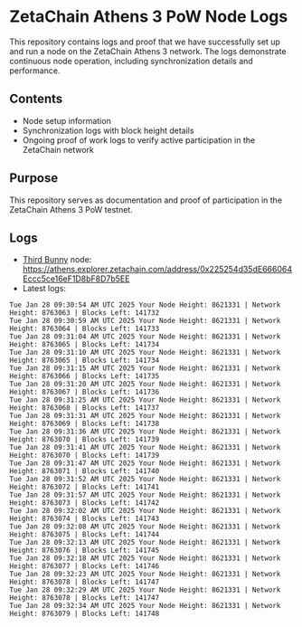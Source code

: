 # ZetaChain Athens 3 PoW Node Logs
This repository contains logs and proof that we have successfully set up and run a node on the ZetaChain Athens 3 network. The logs demonstrate continuous node operation, including synchronization details and performance.

## Contents
- Node setup information
- Synchronization logs with block height details
- Ongoing proof of work logs to verify active participation in the ZetaChain network

## Purpose
This repository serves as documentation and proof of participation in the ZetaChain Athens 3 PoW testnet.

## Logs

- [Third Bunny](https://thirdbunny.xyz/) node: https://athens.explorer.zetachain.com/address/0x225254d35dE666064Eccc5ce16eF1D8bF8D7b5EE
- Latest logs:
```
Tue Jan 28 09:30:54 AM UTC 2025 Your Node Height: 8621331 | Network Height: 8763063 | Blocks Left: 141732
Tue Jan 28 09:30:59 AM UTC 2025 Your Node Height: 8621331 | Network Height: 8763064 | Blocks Left: 141733
Tue Jan 28 09:31:04 AM UTC 2025 Your Node Height: 8621331 | Network Height: 8763065 | Blocks Left: 141734
Tue Jan 28 09:31:10 AM UTC 2025 Your Node Height: 8621331 | Network Height: 8763065 | Blocks Left: 141734
Tue Jan 28 09:31:15 AM UTC 2025 Your Node Height: 8621331 | Network Height: 8763066 | Blocks Left: 141735
Tue Jan 28 09:31:20 AM UTC 2025 Your Node Height: 8621331 | Network Height: 8763067 | Blocks Left: 141736
Tue Jan 28 09:31:25 AM UTC 2025 Your Node Height: 8621331 | Network Height: 8763068 | Blocks Left: 141737
Tue Jan 28 09:31:31 AM UTC 2025 Your Node Height: 8621331 | Network Height: 8763069 | Blocks Left: 141738
Tue Jan 28 09:31:36 AM UTC 2025 Your Node Height: 8621331 | Network Height: 8763070 | Blocks Left: 141739
Tue Jan 28 09:31:41 AM UTC 2025 Your Node Height: 8621331 | Network Height: 8763070 | Blocks Left: 141739
Tue Jan 28 09:31:47 AM UTC 2025 Your Node Height: 8621331 | Network Height: 8763071 | Blocks Left: 141740
Tue Jan 28 09:31:52 AM UTC 2025 Your Node Height: 8621331 | Network Height: 8763072 | Blocks Left: 141741
Tue Jan 28 09:31:57 AM UTC 2025 Your Node Height: 8621331 | Network Height: 8763073 | Blocks Left: 141742
Tue Jan 28 09:32:02 AM UTC 2025 Your Node Height: 8621331 | Network Height: 8763074 | Blocks Left: 141743
Tue Jan 28 09:32:08 AM UTC 2025 Your Node Height: 8621331 | Network Height: 8763075 | Blocks Left: 141744
Tue Jan 28 09:32:13 AM UTC 2025 Your Node Height: 8621331 | Network Height: 8763076 | Blocks Left: 141745
Tue Jan 28 09:32:18 AM UTC 2025 Your Node Height: 8621331 | Network Height: 8763077 | Blocks Left: 141746
Tue Jan 28 09:32:23 AM UTC 2025 Your Node Height: 8621331 | Network Height: 8763078 | Blocks Left: 141747
Tue Jan 28 09:32:29 AM UTC 2025 Your Node Height: 8621331 | Network Height: 8763078 | Blocks Left: 141747
Tue Jan 28 09:32:34 AM UTC 2025 Your Node Height: 8621331 | Network Height: 8763079 | Blocks Left: 141748
```
